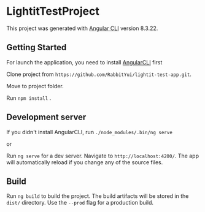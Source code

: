 # LightitTestProject

This project was generated with [Angular CLI](https://github.com/angular/angular-cli) version 8.3.22.

## Getting Started

For launch the application, you need to install [AngularCLI](https://cli.angular.io/) first

Clone project from `https://github.com/RabbitYui/lightit-test-app.git`.

Move to project folder.

Run `npm install` .

## Development server

If you didn't install AngularCLI, run `./node_modules/.bin/ng serve`

or

Run `ng serve` for a dev server. Navigate to `http://localhost:4200/`. The app will automatically reload if you change any of the source files.

## Build

Run `ng build` to build the project. The build artifacts will be stored in the `dist/` directory. Use the `--prod` flag for a production build.

